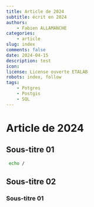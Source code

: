 ```yaml
---
title: Article de 2024
subtitle: écrit en 2024
authors:
    - Fabien ALLAMANCHE
categories:
    - article
slug: index
comments: false
date: 2024-04-15
description: test
icon: 
license: License ouverte ETALAB
robots: index, follow
tags:
    - Potgres
    - Postgis
    - SQL
---
```


# Article de 2024

## Sous-titre 01
``` sh
 echo /
```

## Sous-titre 02

### Sous-titre 01